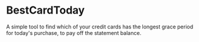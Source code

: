 # BestCardToday
A simple tool to find which of your credit cards has the longest grace period for today's purchase, to pay off the statement balance.
